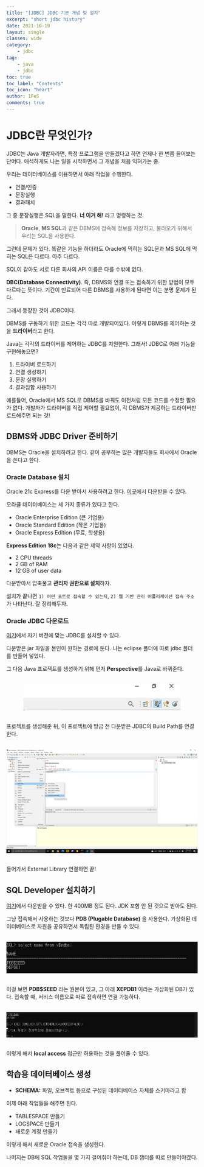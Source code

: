 ```yaml
---
title: "[JDBC] JDBC 기본 개념 및 설치"
excerpt: "short jdbc history"
date: 2021-10-19
layout: single
classes: wide
category:
    - jdbc
tag:
    - java
    - jdbc
toc: true
toc_label: "Contents"
toc_icon: "heart"
author: 1FeS
comments: true
---
```


# JDBC란 무엇인가?

JDBC는 Java 개발자라면, 특정 프로그램을 만들겠다고 하면 언제나 한 번쯤 들어보는 단어다. 애석하게도 나는 일을 시작하면서 그 개념을 처음 익혀가는 중.

우리는 데이터베이스를 이용하면서 아래 작업을 수행한다.

- 연결/인증
- 문장실행
- 결과패치

그 중 문장실행은 SQL을 말한다. **너 이거 해!** 라고 명령하는 것.

> **Oracle**, **MS SQL**과 같은 DBMS에 접속해 정보를 저장하고, 불러오기 위해서 우리는 SQL을 사용한다.

그런데 문제가 있다. 똑같은 기능을 하더라도 Oracle에 먹히는 SQL문과 MS SQL에 먹히는 SQL은 다르다. 아주 다르다. 

SQL이 같아도 서로 다른 회사의 API 이름은 다를 수밖에 없다.

**DBC(Database Connectivity)**. 즉, DBMS와 연결 또는 접속하기 위한 방법이 모두 다르다는 뜻이다. 기간이 만료되어 다른 DBMS를 사용하게 된다면 이는 분명 문제가 된다. 

그래서 등장한 것이 JDBC이다.

DBMS를 구동하기 위한 코드는 각각 따로 개발되어있다. 이렇게 DBMS를 제어하는 것을 **드라이버**라고 한다. 

Java는 각각의 드라이버를 제어하는 JDBC를 지원한다. 그래서! JDBC로 아래 기능을 구현해놓으면?

1. 드라이버 로드하기
2. 연결 생성하기
3. 문장 실행하기
4. 결과집합 사용하기

예를들어, Oracle에서 MS SQL로 DBMS를 바꿔도 이전처럼 모든 코드를 수정할 필요가 없다. 개발자가 드라이버를 직접 제어할 필요없이, 각 DBMS가 제공하는 드라이버만 로드해주면 되는 것!

## DBMS와 JDBC Driver 준비하기

DBMS는 Oracle을 설치하려고 한다. 같이 공부하는 많은 개발자들도 회사에서 Oracle을 쓴다고 한다.

### Oracle Database 설치

Oracle 21c Express를 다운 받아서 사용하려고 한다. [이곳](https://www.oracle.com/database/technologies/xe-downloads.html)에서 다운받을 수 있다.

오라클 데이터베이스는 세 가지 종류가 있다고 한다.

- Oracle Enterprise Edition (큰 기업용)
- Oracle Standard Edition (작은 기업용)
- Oracle Express Edition (무료, 학생용)

**Express Edition 18c**는 다음과 같은 제약 사항이 있었다.

- 2 CPU threads
- 2 GB of RAM
- 12 GB of user data

다운받아서 압축풀고 **관리자 권한으로 설치**하자.

설치가 끝나면 `1) 어떤 포트로 접속할 수 있는지`, `2) 웹 기반 관리 어플리케이션 접속 주소` 가 나타난다. 잘 정리해두자.

### Oracle JDBC 다운로드

[여기](https://www.oracle.com/database/technologies/appdev/jdbc-ucp-21-3-downloads.html)에서 자기 버전에 맞는 JDBC를 설치할 수 있다.

다운받은 jar 파일을 본인이 원하는 경로에 둔다. 나는 eclipse 폴더에 따로 jdbc 폴더를 만들어 넣었다.

그 다음 Java 프로젝트를 생성하기 위해 먼저 **Perspective**를 Java로 바꿔준다.

<br/>
<img src="/_img/2021-10-21/perspective.jpg" style="margin: auto auto; display: block;"/>
<br/>

프로젝트를 생성해준 뒤, 이 프로젝트에 방금 전 다운받은 JDBC의 Build Path를 연결한다.

<br/>
<img src="/_img/2021-10-21/jdbc_build_path.jpg" style="margin: auto auto; display: block;"/>
<br/>

들어가서 External Library 연결하면 끝!

## SQL Developer 설치하기

[여기](https://www.oracle.com/tools/downloads/sqldev-downloads.html)에서 다운받을 수 있다. 한 400MB 정도 된다. JDK 포함 안 된 것으로 받아도 된다.

그냥 접속해서 사용하는 것보다 **PDB (Plugable Database)** 을 사용한다. 가상화된 데이터베이스로 자원을 공유하면서 독립된 환경을 만들 수 있다.

<br/>
<img src="/_img/2021-10-21/pdb.jpg" style="margin: auto auto; display: block;"/>
<br/>

이걸 보면 **PDB$SEED** 라는 원본이 있고, 그 아래 **XEPDB1** 이라는 가상화된 DB가 있다. 접속할 때, 서비스 이름으로 따로 접속하면 연결 가능하다.

<br/>
<img src="/_img/2021-10-21/local_access.jpg" style="margin: auto auto; display: block;"/>
<br/>

이렇게 해서 **local access** 접근만 허용하는 것을 풀어줄 수 있다.

## 학습용 데이터베이스 생성

- **SCHEMA:** 파일, 오브젝트 등으로 구성된 데이터베이스 자체를 스키마라고 함

이제 아래 작업들을 해주면 된다.

- TABLESPACE 만들기
- LOGSPACE 만들기
- 새로운 계정 만들기

이렇게 해서 새로운 Oracle 접속을 생성한다.

나머지는 DB에 SQL 작업들을 몇 가지 걸어줘야 하는데, DB 챕터를 따로 만들어야겠다.